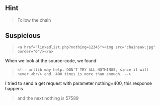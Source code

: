 ## Hint

> Follow the chain

## Suspicious 
> `<a href="linkedlist.php?nothing=12345"><img src="chainsaw.jpg" border="0"/></a>`

When we look at the source-code, we found

> `<!-- urllib may help. DON'T TRY ALL NOTHINGS, since it will never <br/>
  end. 400 times is more than enough. -->`
  
I tried to send a get request with parameter nothing=400, this response happens
> and the next nothing is 57589

